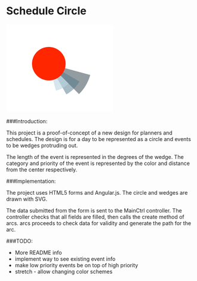 # Schedule Circle

<img src="assets/sample.png">

###Introduction:

This project is a proof-of-concept of a new design for planners and schedules. The design is for a day to be represented as a circle and events to be wedges protruding out. 

The length of the event is represented in the degrees of the wedge. The category and priority of the event is represented by the color and distance from the center respectively. 

###Implementation:

The project uses HTML5 forms and Angular.js. The circle and wedges are drawn with SVG. 

The data submitted from the form is sent to the MainCtrl controller. The controller checks that all fields are filled, then calls the create method of arcs. arcs proceeds to check data for validity and generate the path for the arc.

###TODO:
* More README info
* implement way to see existing event info
* make low priority events be on top of high priority
* stretch - allow changing color schemes

